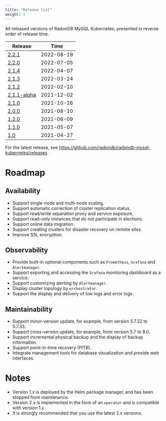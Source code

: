 ```yaml
---
title: "Release list"
weight: 1
---
```


All released versions of RadonDB MySQL Kubernetes, presented in reverse order of release time.

| Release                 | Time       |
| ----------------------- | ---------- |
| [2.2.1](../2.2.1)       | 2022-08-19 |
| [2.2.0](../2.2.0)       | 2022-07-05 |
| [2.1.4](../2.1.4)       | 2022-04-07 |
| [2.1.3](../2.1.3)       | 2022-03-24 |
| [2.1.2](../2.1.2)       | 2022-02-10 |
| [2.1.1-alpha](../2.1.1) | 2021-12-02 |
| [2.1.0](../2.1.0)       | 2021-10-26 |
| [2.0.0](../2.0.0)       | 2021-08-10 |
| [1.2.0](../1.2.0)       | 2021-06-09 |
| [1.1.0](../1.1.0)       | 2021-05-07 |
| [1.0](../1.0)           | 2021-04-27 |

For the latest release, see https://github.com/radondb/radondb-mysql-kubernetes/releases.

# Roadmap

## Availability
- Support single-node and multi-node scaling.
- Support automatic correction of cluster replication status.
- Support read/write separation proxy and service exposure.
- Support read-only instances that do not participate in elections.
- Support online data migration.
- Support creating clusters for disaster recovery on remote sites.
- Improve SSL encryption.

## Observability
- Provide built-in optional components such as `Prometheus`, `Grafana` and `Alertmanager`.
- Support exporting and accessing the `Grafana` monitoring dashboard as a service.
- Support customizing alerting by `Alertmanager`.
- Display cluster topology by `orchestrator`.
- Support the display and delivery of low logs and error logs.

## Maintainability
- Support minor-version update, for example, from version 5.7.22 to 5.7.33.
- Support cross-version update, for example, from version 5.7 to 8.0.
- Support incremental physical backup and the display of backup information.
- Support point-in-time recovery (PITR).
- Integrate management tools for database visualization and provide web interfaces.

# Notes
- Version 1.x is deployed by the Helm package manager, and has been stopped from maintenance.
- Version 2.x is implemented in the form of an `operator` and is compatible with version 1.x.
- It is strongly recommended that you use the latest 2.x versions.